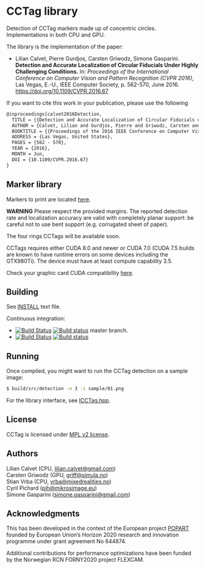 CCTag library
===================


Detection of CCTag markers made up of concentric circles. Implementations in both CPU and GPU.

The library is the implementation of the paper: 

* Lilian Calvet, Pierre Gurdjos, Carsten Griwodz, Simone Gasparini. **Detection and Accurate Localization of Circular Fiducials Under Highly Challenging Conditions.** In: *Proceedings of the International Conference on Computer Vision and Pattern Recognition (CVPR 2016)*, Las Vegas, E.-U., IEEE Computer Society, p. 562-570, June 2016.  https://doi.org/10.1109/CVPR.2016.67 

If you want to cite this work in your publication, please use the following 

```latex
@inproceedings{calvet2016Detection,
  TITLE = {{Detection and Accurate Localization of Circular Fiducials under Highly Challenging Conditions}},
  AUTHOR = {Calvet, Lilian and Gurdjos, Pierre and Griwodz, Carsten and Gasparini, Simone},
  BOOKTITLE = {{Proceedings of the 2016 IEEE Conference on Computer Vision and Pattern Recognition (CVPR)}},
  ADDRESS = {Las Vegas, United States},
  PAGES = {562 - 570},
  YEAR = {2016},
  MONTH = Jun,
  DOI = {10.1109/CVPR.2016.67}
}
```

Marker library
---------

Markers to print are located [here](markersToPrint).

**WARNING**
Please respect the provided margins. The reported detection rate and localization accuracy are valid with completely planar support: be careful not to use bent support (e.g. corrugated sheet of paper).

The four rings CCTags will be available soon.

CCTags requires either CUDA 8.0 and newer or CUDA 7.0 (CUDA 7.5 builds are known to have runtime errors on some devices including the GTX980Ti). The device must have at least compute capability 3.5.

Check your graphic card CUDA compatibility [here](https://github.com/tpruvot/ccminer/wiki/Compatibility).

Building
--------

See [INSTALL](INSTALL.md) text file.

Continuous integration:
 - [![Build Status](https://travis-ci.org/alicevision/CCTag.svg?branch=master)](https://travis-ci.org/alicevision/CCTag) [![Build status](https://ci.appveyor.com/api/projects/status/909b01qlixwslvmf?svg=true)](https://ci.appveyor.com/project/AliceVision/cctag) master branch.
 - [![Build Status](https://travis-ci.org/alicevision/CCTag.svg?branch=develop)](https://travis-ci.org/alicevision/CCTag) [![Build status](https://ci.appveyor.com/api/projects/status/909b01qlixwslvmf/branch/develop?svg=true)](https://ci.appveyor.com/project/AliceVision/cctag/branch/develop)

Running
-------

Once compiled, you might want to run the CCTag detection on a sample image:
```bash
$ build/src/detection -n 3 -i sample/01.png
```
For the library interface, see [ICCTag.hpp](src/cctag/ICCTag.hpp).

License
-------

CCTag is licensed under [MPL v2 license](COPYING.md).

Authors
-------

Lilian Calvet (CPU, lilian.calvet@gmail.com)  
Carsten Griwodz (GPU, griff@simula.no)  
Stian Vrba (CPU, vrba@mixedrealities.no)  
Cyril Pichard (pih@mikrosimage.eu)  
Simone Gasparini (simone.gasparini@gmail.com)

Acknowledgments
---------

This has been developed in the context of the European project [POPART](http://www.popartproject.eu/) founded by European Union’s Horizon 2020 research and innovation programme under grant agreement No 644874.

Additional contributions for performance optimizations have been funded by the Norwegian RCN FORNY2020 project FLEXCAM.
